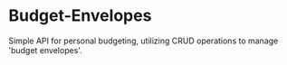 # Budget-Envelopes
Simple API for personal budgeting, utilizing CRUD operations to manage 'budget envelopes'.
